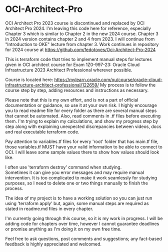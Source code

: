 # OCI-Architect-Pro

OCI Architect Pro 2023 course is discontinued and replaced by OCI Architect Pro 2024.
I'm leaving this code here for reference, especially Chapter 3 which is similar to Chapter 2 
in the new 2024 course. Chapter 3 in 2024 version contains chapter 2 and 4 from 2023. I will continue from "Introduction to OKE" lecture from chapter 3.
Work continues in repository for 2024 course at
https://github.com/fedotoves/Oci-Architect-Pro-2024

This is terraform code that tries to implement manual steps
for lectures given in OCI architect course for Exam 1Z0-997-23:
Oracle Cloud Infrastructure 2023 Architect Professional wherever possible.


Course is located here: https://mylearn.oracle.com/ou/course/oracle-cloud-infrastructure-architect-professional/122659/
My process is to follow the course step by step, adding resources and instructions as necessary.

Please note that this is my own effort,  and is not a part of official documentation or guidance, so use it at your own risk.
I highly encourage you to read readme file for every folder as there are several manual steps
that cannot be automated.
Also, read comments in .tf files before executing them. I'm trying to explain my calculations,
and show my progress step by step along with explaining unexpected discrepancies between videos,
docs and real executable terraform code.

Pay attention to variables.tf files for every 'root' folder that has main.tf file,
those variables.tf MUST have your valid information to be able to connect to OCI.
I will leave some sample values there to show how values should look like.

I often use 'terraform destroy' command when studying.  
Sometimes it can give you error messages and may require manual intervention.
It is too complicated to make it work seamlessly for studying purposes,
so I need to delete one or two things manually to finish the process.

The idea of my project is to have a working solution so you can just run using 'terraform apply'
but, again, some manual steps are required as stated in readme.md files in every chapter.

I'm currently going through this course, so it is my work in progress.
I will be adding code for chapters over time, 
however I cannot guarantee deadlines or promise anything
as I'm doing it on my own free time.

Feel free to ask questions, post comments and suggestions; 
any fact-based feedback is highly appreciated and welcomed.